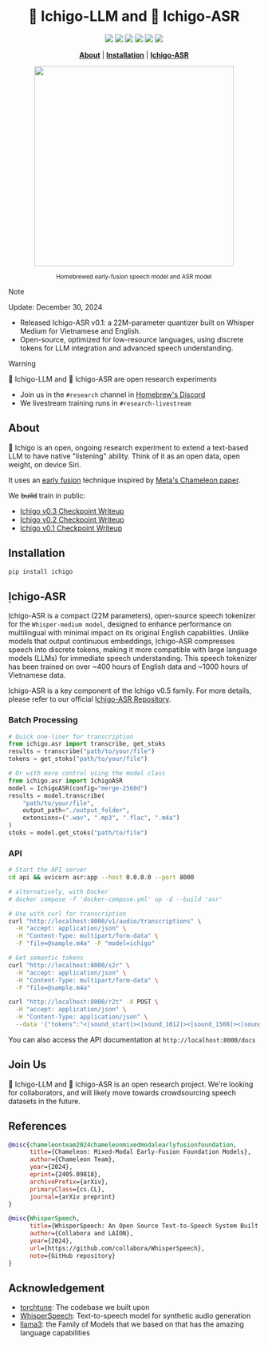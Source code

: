 <div align="center">

# :strawberry: Ichigo-LLM and 🍰 Ichigo-ASR
<a href='https://homebrew.ltd/blog/llama3-just-got-ears'><img src='https://img.shields.io/badge/Project-Blog-Green'></a>
<a href='https://ichigo.homebrew.ltd/'><img src='https://img.shields.io/badge/Project-Demo-violet'></a>
<a href='https://arxiv.org/pdf/2410.15316'><img src='https://img.shields.io/badge/Paper-Arxiv-red'></a>
<a href='https://huggingface.co/homebrewltd'><img src='https://img.shields.io/badge/%F0%9F%A4%97%20Hugging%20Face-Models-blue'></a>
<a href='https://huggingface.co/homebrewltd'><img src='https://img.shields.io/badge/%F0%9F%A4%97%20Hugging%20Face-Data-green'></a>
<a href='https://colab.research.google.com/drive/18IiwN0AzBZaox5o0iidXqWD1xKq11XbZ?usp=sharing'><img src='https://colab.research.google.com/assets/colab-badge.svg'></a>

[**About**](#about) | [**Installation**](#installation) | [**Ịchigo-ASR**](#ichigo-asr) 


  <img src="assets/ichigo.jpeg" width="400"/>
  <p><small>Homebrewed early-fusion speech model and ASR model</a></small></p>
</div>

> [!NOTE]  
> Update: December 30, 2024
> - Released Ichigo-ASR v0.1: a 22M-parameter quantizer built on Whisper Medium for Vietnamese and English.
> - Open-source, optimized for low-resource languages, using discrete tokens for LLM integration and advanced speech understanding.

> [!WARNING]  
> :strawberry: Ichigo-LLM and 🍰 Ichigo-ASR are open research experiments
> - Join us in the  `#research` channel in [Homebrew's Discord](https://discord.com/invite/FTk2MvZwJH)
> - We livestream training runs in `#research-livestream`

## About
:strawberry: Ichigo is an open, ongoing research experiment to extend a text-based LLM to have native "listening" ability. Think of it as an open data, open weight, on device Siri.

It uses an [early fusion](https://medium.com/@raj.pulapakura/multimodal-models-and-fusion-a-complete-guide-225ca91f6861#:~:text=3.3.,-Early%20Fusion&text=Early%20fusion%20refers%20to%20combining,fused%20representation%20through%20the%20model.) technique inspired by [Meta's Chameleon paper](https://arxiv.org/abs/2405.09818).

We ~~build~~ train in public:
- [Ichigo v0.3 Checkpoint Writeup](https://homebrew.ltd/blog/llama-learns-to-talk)
- [Ichigo v0.2 Checkpoint Writeup](https://homebrew.ltd/blog/llama3-just-got-ears)
- [Ichigo v0.1 Checkpoint Writeup](https://homebrew.ltd/blog/can-llama-3-listen)

## Installation

```bash
pip install ichigo
```

## Ịchigo-ASR

Ịchigo-ASR is a compact (22M parameters), open-source speech tokenizer for the `Whisper-medium model`, designed to enhance performance on multilingual with minimal impact on its original English capabilities. Unlike models that output continuous embeddings, Ịchigo-ASR compresses speech into discrete tokens, making it more compatible with large language models (LLMs) for immediate speech understanding. This speech tokenizer has been trained on over ~400 hours of English data and ~1000 hours of Vietnamese data.

Ịchigo-ASR is a key component of the Ichigo v0.5 family. For more details, please refer to our official [Ịchigo-ASR Repository](https://github.com/janhq/WhisperSpeech/tree/main/Ichigo-ASR).

### Batch Processing

```python
# Quick one-liner for transcription
from ichigo.asr import transcribe, get_stoks
results = transcribe("path/to/your/file")
tokens = get_stoks("path/to/your/file")

# Or with more control using the model class
from ichigo.asr import IchigoASR
model = IchigoASR(config="merge-2560d")
results = model.transcribe(
    "path/to/your/file",
    output_path="./output_folder",
    extensions=(".wav", ".mp3", ".flac", ".m4a")
)
stoks = model.get_stoks("path/to/file")
```

### API

```bash
# Start the API server
cd api && uvicorn asr:app --host 0.0.0.0 --port 8000

# alternatively, with Docker
# docker compose -f 'docker-compose.yml' up -d --build 'asr'

# Use with curl for transcription
curl "http://localhost:8000/v1/audio/transcriptions" \
  -H "accept: application/json" \
  -H "Content-Type: multipart/form-data" \
  -F "file=@sample.m4a" -F "model=ichigo"

# Get semantic tokens
curl "http://localhost:8000/s2r" \
  -H "accept: application/json" \
  -H "Content-Type: multipart/form-data" \
  -F "file=@sample.m4a"

curl "http://localhost:8000/r2t" -X POST \
  -H "accept: application/json" \
  -H "Content-Type: application/json" \
  --data '{"tokens":"<|sound_start|><|sound_1012|><|sound_1508|><|sound_1508|><|sound_0636|><|sound_1090|><|sound_0567|><|sound_0901|><|sound_0901|><|sound_1192|><|sound_1820|><|sound_0547|><|sound_1999|><|sound_0157|><|sound_0157|><|sound_1454|><|sound_1223|><|sound_1223|><|sound_1223|><|sound_1223|><|sound_1808|><|sound_1808|><|sound_1573|><|sound_0065|><|sound_1508|><|sound_1508|><|sound_1268|><|sound_0568|><|sound_1745|><|sound_1508|><|sound_0084|><|sound_1768|><|sound_0192|><|sound_1048|><|sound_0826|><|sound_0192|><|sound_0517|><|sound_0192|><|sound_0826|><|sound_0971|><|sound_1845|><|sound_1694|><|sound_1048|><|sound_0192|><|sound_1048|><|sound_1268|><|sound_end|>"}'
```

You can also access the API documentation at `http://localhost:8000/docs`

## Join Us

:strawberry: Ichigo-LLM and 🍰 Ichigo-ASR is an open research project. We're looking for collaborators, and will likely move towards crowdsourcing speech datasets in the future.

## References
```bibtex
@misc{chameleonteam2024chameleonmixedmodalearlyfusionfoundation,
      title={Chameleon: Mixed-Modal Early-Fusion Foundation Models}, 
      author={Chameleon Team},
      year={2024},
      eprint={2405.09818},
      archivePrefix={arXiv},
      primaryClass={cs.CL},
      journal={arXiv preprint}
}

@misc{WhisperSpeech,
      title={WhisperSpeech: An Open Source Text-to-Speech System Built by Inverting Whisper}, 
      author={Collabora and LAION},
      year={2024},
      url={https://github.com/collabora/WhisperSpeech},
      note={GitHub repository}
}
```

## Acknowledgement

- [torchtune](https://github.com/pytorch/torchtune): The codebase we built upon
- [WhisperSpeech](https://github.com/collabora/WhisperSpeech): Text-to-speech model for synthetic audio generation
- [llama3](https://huggingface.co/collections/meta-llama/meta-llama-3-66214712577ca38149ebb2b6): the Family of Models that we based on that has the amazing language capabilities
